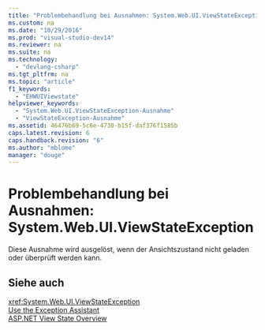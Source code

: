 ```yaml
---
title: "Problembehandlung bei Ausnahmen: System.Web.UI.ViewStateException"
ms.custom: na
ms.date: "10/29/2016"
ms.prod: "visual-studio-dev14"
ms.reviewer: na
ms.suite: na
ms.technology: 
  - "devlang-csharp"
ms.tgt_pltfrm: na
ms.topic: "article"
f1_keywords: 
  - "EHWUIViewstate"
helpviewer_keywords: 
  - "System.Web.UI.ViewStateException-Ausnahme"
  - "ViewStateException-Ausnahme"
ms.assetid: 46476b69-5c6e-4730-b15f-daf376f1585b
caps.latest.revision: 6
caps.handback.revision: "6"
ms.author: "mblome"
manager: "douge"
---
```

# Problembehandlung bei Ausnahmen: System.Web.UI.ViewStateException
Diese Ausnahme wird ausgelöst, wenn der Ansichtszustand nicht geladen oder überprüft werden kann.  
  
## Siehe auch  
 <xref:System.Web.UI.ViewStateException>   
 [Use the Exception Assistant](../Topic/How%20to:%20Use%20the%20Exception%20Assistant.md)   
 [ASP.NET View State Overview](../Topic/ASP.NET%20View%20State%20Overview.md)